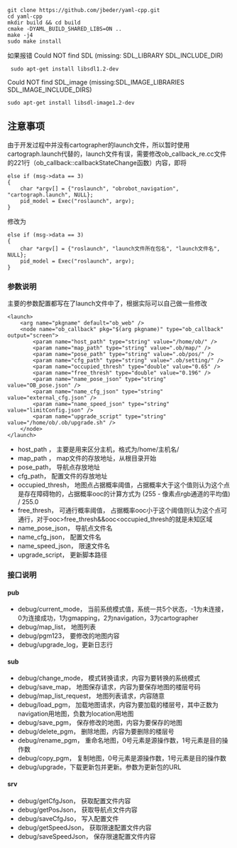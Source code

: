 <!--
 * @Author: your name
 * @Date: 2021-04-25 17:02:46
 * @LastEditTime: 2021-07-06 20:55:21
 * @LastEditors: Please set LastEditors
 * @Description: In User Settings Edit
 * @FilePath: /ob_web/README.md
-->


```
git clone https://github.com/jbeder/yaml-cpp.git
cd yaml-cpp
mkdir build && cd build
cmake -DYAML_BUILD_SHARED_LIBS=ON ..
make -j4
sudo make install
```
如果报错
Could NOT find SDL (missing: SDL_LIBRARY SDL_INCLUDE_DIR)
```
 sudo apt-get install libsdl1.2-dev
```
Could NOT find SDL_image (missing:SDL_IMAGE_LIBRARIES SDL_IMAGE_INCLUDE_DIRS)
```
sudo apt-get install libsdl-image1.2-dev
```
## 注意事项
由于开发过程中并没有cartographer的launch文件，所以暂时使用cartograph.launch代替的，launch文件有误，需要修改ob_callback_re.cc文件的221行（ob_callback::callbackStateChange函数）内容，即将
```
else if (msg->data == 3)
{
    char *argv[] = {"roslaunch", "obrobot_navigation", "cartograph.launch", NULL};
    pid_model = Exec("roslaunch", argv);
}
```
修改为
```
else if (msg->data == 3)
{
    char *argv[] = {"roslaunch", "launch文件所在包名", "launch文件名", NULL};
    pid_model = Exec("roslaunch", argv);
}
```
### 参数说明
主要的参数配置都写在了launch文件中了，根据实际可以自己做一些修改
```
<launch>
    <arg name="pkgname" default="ob_web" />
    <node name="ob_callback" pkg="$(arg pkgname)" type="ob_callback" output="screen">
        <param name="host_path" type="string" value="/home/ob/" />
        <param name="map_path" type="string" value=".ob/map/" />
        <param name="pose_path" type="string" value=".ob/pos/" />
        <param name="cfg_path" type="string" value=".ob/setting/" />
        <param name="occupied_thresh" type="double" value="0.65" />
        <param name="free_thresh" type="double" value="0.196" />
        <param name="name_pose_json" type="string" value="OB_pose.json" />
        <param name="name_cfg_json" type="string" value="external_cfg.json" />
        <param name="name_speed_json" type="string" value="limitConfig.json" />
        <param name="upgrade_script" type="string" value="/home/ob/.ob/upgrade.sh" />
    </node>
</launch>
```
- host_path ， 主要是用来区分主机，格式为/home/主机名/
- map_path ，  map文件的存放地址，从根目录开始
- pose_path， 导航点存放地址
- cfg_path， 配置文件的存放地址
- occupied_thresh， 地图点占据概率阈值，占据概率大于这个值则认为这个点是存在障碍物的，占据概率ooc的计算方式为  (255 - 像素点rgb通道的平均值) / 255.0
- free_thresh， 可通行概率阈值， 占据概率ooc小于这个阈值则认为这个点可通行，对于ooc>free_thresh&&ooc<occupied_thresh的就是未知区域
- name_pose_json， 导航点文件名
- name_cfg_json， 配置文件名
- name_speed_json， 限速文件名
- upgrade_script， 更新脚本路径

### 接口说明
#### pub
- debug/current_mode， 当前系统模式值，系统一共5个状态，-1为未连接，0为连接成功，1为gmapping，2为navigation，3为cartographer
- debug/map_list， 地图列表
- debug/pgm123， 要修改的地图内容
- debug/upgrade_log，更新日志行

#### sub
- debug/change_mode， 模式转换请求，内容为要转换的系统模式
- debug/save_map， 地图保存请求，内容为要保存地图的楼层号码
- debug/map_list_request， 地图列表请求，内容随意
- debug/load_pgm， 加载地图请求，内容为要加载的楼层号，其中正数为navigation用地图，负数为location用地图
- debug/save_pgm， 保存修改的地图，内容为要保存的地图
- debug/delete_pgm， 删除地图，内容为要删除的楼层号
- debug/rename_pgm， 重命名地图，0号元素是源操作数，1号元素是目的操作数
- debug/copy_pgm， 复制地图，0号元素是源操作数，1号元素是目的操作数
- debug/upgrade，下载更新包并更新。参数为更新包的URL

#### srv
- debug/getCfgJson， 获取配置文件内容
- debug/getPosJson， 获取导航点文件内容
- debug/saveCfgJso， 写入配置文件
- debug/getSpeedJson， 获取限速配置文件内容
- debug/saveSpeedJson， 保存限速配置文件内容